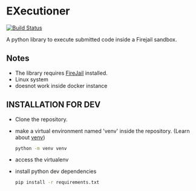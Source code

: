 # EXecutioner

[![Build Status](https://travis-ci.com/iCodeDevs/EXecutioner.svg?branch=master)](https://travis-ci.com/iCodeDevs/EXecutioner)

A python library to execute submitted code inside a Firejail sandbox.

## Notes

- The library requires [FireJail](https://firejail.wordpress.com/) installed.
- Linux system
- doesnot work inside docker instance

## INSTALLATION FOR DEV

- Clone the repository.
- make a virtual environment named 'venv' inside the repository. (Learn about [venv](https://docs.python.org/3/tutorial/venv.html))

    ```bash
    python -m venv venv
    ```

- access the virtualenv
- install python dev dependencies

    ```bash
    pip install -r requirements.txt
    ```
